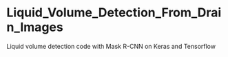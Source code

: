 # Liquid_Volume_Detection_From_Drain_Images
Liquid volume detection code with Mask R-CNN on Keras and Tensorflow
